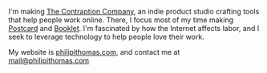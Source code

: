 
I'm making [The Contraption Company](https://github.com/contraptionco), an indie product studio crafting tools that help people work online. There, I focus most of my time making [Postcard](https://postcard.page)  and [Booklet](https://www.booklet.community). I'm fascinated by how the Internet affects labor, and I seek to leverage technology to help people love their work.

My website is [philipithomas.com](https://www.philipithomas.com), and contact me at [mail@philipithomas.com](mailto:mail@philipithomas.com)
